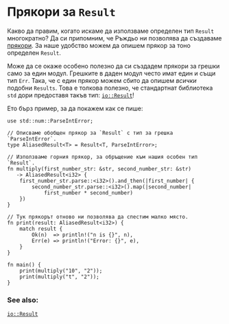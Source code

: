 # Прякори за `Result`

Какво да правим, когато искаме да използваме определен тип `Result`
многократно? Да си припомним, че Ръждьо ни позволява да създаваме
[прякори][typealias]. За наше удобство можем да опишем прякор за тоно определен
`Result`.

Може да се окаже особено полезно да си създадем прякори за грешки само за един
модул. Грешките в даден модул често имат един и същи тип `Err`. Така, че с един
прякор можем сбито да опишем _всички_ подобни `Results`. Това е толкова
полезно, че стандартнат библиотека `std` дори предоставя такъв тип:
[`io::Result`][io_result]!

Ето бърз пример, за да покажем как се пише:

```rust,editable
use std::num::ParseIntError;

// Описваме обобщен прякор за `Result` с тип за грешка `ParseIntError`.
type AliasedResult<T> = Result<T, ParseIntError>;

// Използваме горния прякор, за обръщение към нашия особен тип `Result`.
fn multiply(first_number_str: &str, second_number_str: &str)
   -> AliasedResult<i32> {
    first_number_str.parse::<i32>().and_then(|first_number| {
        second_number_str.parse::<i32>().map(|second_number|
            first_number * second_number)
    })
}

// Тук прякорът отново ни позволява да спестим малко място.
fn print(result: AliasedResult<i32>) {
    match result {
        Ok(n)  => println!("n is {}", n),
        Err(e) => println!("Error: {}", e),
    }
}

fn main() {
    print(multiply("10", "2"));
    print(multiply("t", "2"));
}
```

### See also:

[`io::Result`][io_result]

[typealias]: ../../types/alias.md
[io_result]: https://doc.rust-lang.org/std/io/type.Result.html
